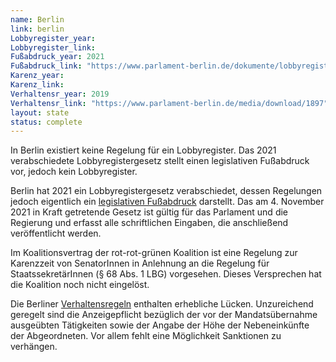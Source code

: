 ```yaml
---
name: Berlin
link: berlin
Lobbyregister_year:
Lobbyregister_link: 
Fußabdruck_year: 2021
Fußabdruck_link: "https://www.parlament-berlin.de/dokumente/lobbyregister"
Karenz_year: 
Karenz_link: 
Verhaltensr_year: 2019
Verhaltensr_link: "https://www.parlament-berlin.de/media/download/1897"
layout: state
status: complete
---
```


In Berlin existiert keine Regelung für ein Lobbyregister. Das 2021 verabschiedete Lobbyregistergesetz stellt einen legislativen Fußabdruck vor, jedoch kein Lobbyregister.

Berlin hat 2021 ein Lobbyregistergesetz verabschiedet, dessen Regelungen jedoch eigentlich ein [legislativen Fußabdruck](https://www.parlament-berlin.de/dokumente/lobbyregister) darstellt. Das am 4. November 2021 in Kraft getretende Gesetz ist gültig für das Parlament und die Regierung und erfasst alle schriftlichen Eingaben, die anschließend veröffentlicht werden.

Im Koalitionsvertrag der rot-rot-grünen Koalition ist eine Regelung zur Karenzzeit von SenatorInnen in Anlehnung an die Regelung für StaatssekretärInnen (§ 68 Abs. 1 LBG) vorgesehen. Dieses Versprechen hat die Koalition noch nicht eingelöst.

Die Berliner [Verhaltensregeln](https://www.parlament-berlin.de/media/download/1897) enthalten erhebliche Lücken. Unzureichend geregelt sind die Anzeigepflicht bezüglich der vor der Mandatsübernahme ausgeübten Tätigkeiten sowie der Angabe der Höhe der Nebeneinkünfte der Abgeordneten. Vor allem fehlt eine Möglichkeit Sanktionen zu verhängen.
